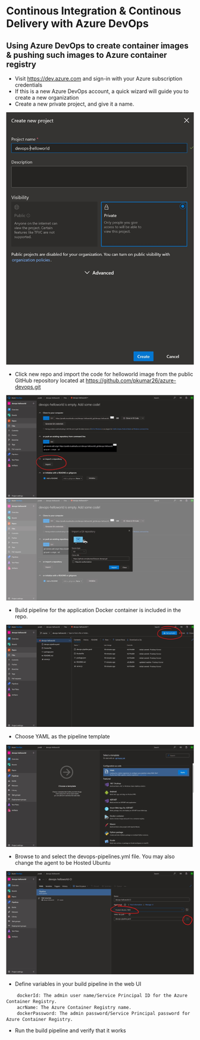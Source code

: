 
# Continous Integration & Continous Delivery with Azure DevOps

## Using Azure DevOps to create container images & pushing such images to Azure container registry
- Visit https://dev.azure.com and sign-in with your Azure subscription credentials
- If this is a new Azure DevOps account, a quick wizard will guide you to create a new organization
- Create a new private project, and give it a name.

![](images/1-newproject.jpg)
- Click new repo and import the code for helloworld image from the public GitHub repository located at https://github.com/pkumar26/azure-devops.git

![](images/2-importrepo.jpg)
![](images/3-importrepo.jpg)
- Build pipeline for the application Docker container is included in the repo.

![](images/4-setupbuild.jpg)
- Choose YAML as the pipeline template

![](images/5-yaml.jpg)
- Browse to and select the devops-pipelines.yml file. You may also change the agent to be Hosted Ubuntu

![](images/6-yamlfile.jpg)
- Define variables in your build pipeline in the web UI
>
        dockerId: The admin user name/Service Principal ID for the Azure Container Registry.
        acrName: The Azure Container Registry name.
        dockerPassword: The admin password/Service Principal password for Azure Container Registry.

- Run the build pipeline and verify that it works
